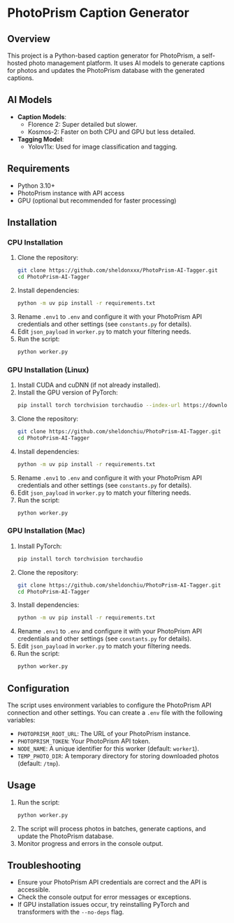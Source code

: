 **PhotoPrism Caption Generator**
=====================================

## Overview

This project is a Python-based caption generator for PhotoPrism, a self-hosted photo management platform. It uses AI models to generate captions for photos and updates the PhotoPrism database with the generated captions.

## AI Models

- **Caption Models**:
  - Florence 2: Super detailed but slower.
  - Kosmos-2: Faster on both CPU and GPU but less detailed.
- **Tagging Model**:
  - Yolov11x: Used for image classification and tagging.

## Requirements

- Python 3.10+
- PhotoPrism instance with API access
- GPU (optional but recommended for faster processing)

## Installation

### CPU Installation

1. Clone the repository:
   ```bash
   git clone https://github.com/sheldonxxx/PhotoPrism-AI-Tagger.git
   cd PhotoPrism-AI-Tagger
   ```
2. Install dependencies:
   ```bash
   python -m uv pip install -r requirements.txt
   ```
3. Rename `.env1` to `.env` and configure it with your PhotoPrism API credentials and other settings (see `constants.py` for details).
4. Edit `json_payload` in `worker.py` to match your filtering needs.
5. Run the script:
   ```bash
   python worker.py
   ```

### GPU Installation (Linux)

1. Install CUDA and cuDNN (if not already installed).
2. Install the GPU version of PyTorch:
   ```bash
   pip install torch torchvision torchaudio --index-url https://download.pytorch.org/whl/cu118
   ```
3. Clone the repository:
   ```bash
   git clone https://github.com/sheldonchiu/PhotoPrism-AI-Tagger.git
   cd PhotoPrism-AI-Tagger
   ```
4. Install dependencies:
   ```bash
   python -m uv pip install -r requirements.txt
   ```
5. Rename `.env1` to `.env` and configure it with your PhotoPrism API credentials and other settings (see `constants.py` for details).
6. Edit `json_payload` in `worker.py` to match your filtering needs.
7. Run the script:
   ```bash
   python worker.py
   ```

### GPU Installation (Mac)

1. Install PyTorch:
   ```bash
   pip install torch torchvision torchaudio
   ```
2. Clone the repository:
   ```bash
   git clone https://github.com/sheldonchiu/PhotoPrism-AI-Tagger.git
   cd PhotoPrism-AI-Tagger
   ```
3. Install dependencies:
   ```bash
   python -m uv pip install -r requirements.txt
   ```
4. Rename `.env1` to `.env` and configure it with your PhotoPrism API credentials and other settings (see `constants.py` for details).
5. Edit `json_payload` in `worker.py` to match your filtering needs.
6. Run the script:
   ```bash
   python worker.py
   ```

## Configuration

The script uses environment variables to configure the PhotoPrism API connection and other settings. You can create a `.env` file with the following variables:

- `PHOTOPRISM_ROOT_URL`: The URL of your PhotoPrism instance.
- `PHOTOPRISM_TOKEN`: Your PhotoPrism API token.
- `NODE_NAME`: A unique identifier for this worker (default: `worker1`).
- `TEMP_PHOTO_DIR`: A temporary directory for storing downloaded photos (default: `/tmp`).

## Usage

1. Run the script:
   ```bash
   python worker.py
   ```
2. The script will process photos in batches, generate captions, and update the PhotoPrism database.
3. Monitor progress and errors in the console output.

## Troubleshooting

- Ensure your PhotoPrism API credentials are correct and the API is accessible.
- Check the console output for error messages or exceptions.
- If GPU installation issues occur, try reinstalling PyTorch and transformers with the `--no-deps` flag.